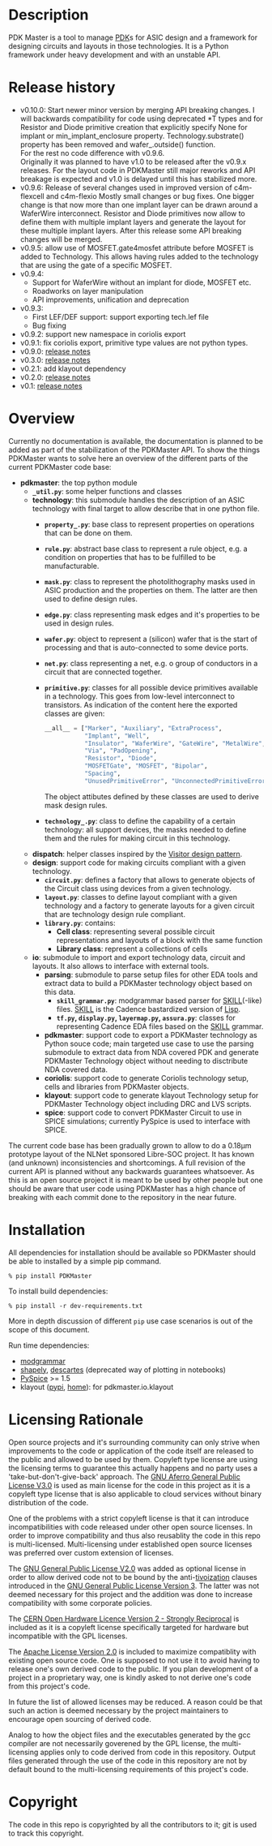 # Description

PDK Master is a tool to manage [PDK](https://en.wikipedia.org/wiki/Process_design_kit)s for ASIC design and a framework for designing circuits and layouts in those technologies.
It is a Python framework under heavy development and with an unstable API.

# Release history

* v0.10.0: Start newer minor version by merging API breaking changes.
  I will backwards compatibility for code using deprecated *T types and for Resistor and Diode
  primitive creation that explicitly specify None for implant or min_implant_enclosure property.
  Technology.substrate() property has been removed and wafer_.outside() function.  
  For the rest no code difference with v0.9.6.  
  Originally it was planned to have v1.0 to be released after the v0.9.x releases. For the
  layout code in PDKMaster still major reworks and API breakage is expected and v1.0 is delayed
  until this has stabilized more.
* v0.9.6: Release of several changes used in improved version of c4m-flexcell and c4m-flexio
  Mostly small changes or bug fixes. One bigger change is that now more than one implant layer
  can be drawn around a WaferWire interconnect. Resistor and Diode primitives now allow to
  define them with multiple implant layers and generate the layout for these multiple implant
  layers.
  After this release some API breaking changes will be merged.
* v0.9.5: allow use of MOSFET.gate4mosfet attribute before MOSFET is added to Technology.
  This allows having rules added to the technology that are using the gate of a specific
  MOSFET.
* v0.9.4:
  * Support for WaferWire without an implant for diode, MOSFET etc.
  * Roadworks on layer manipulation
  * API improvements, unification and deprecation
* v0.9.3:
  * First LEF/DEF support: support exporting tech.lef file
  * Bug fixing
* v0.9.2: support new namespace in coriolis export
* v0.9.1: fix coriolis export, primitive type values are not python types.
* v0.9.0: [release notes](https://gitlab.com/Chips4Makers/PDKMaster/-/blob/v0.9.0/ReleaseNotes/v0.9.0.md)
* v0.3.0: [release notes](https://gitlab.com/Chips4Makers/PDKMaster/-/blob/v0.3.0/ReleaseNotes/v0.3.0.md)
* v0.2.1: add klayout dependency
* v0.2.0: [release notes](https://gitlab.com/Chips4Makers/PDKMaster/-/blob/v0.2.0/ReleaseNotes/v0.2.0.md)
* v0.1: [release notes](https://gitlab.com/Chips4Makers/PDKMaster/-/blob/v0.2.0/ReleaseNotes/v0.1.md)

# Overview

Currently no documentation is available, the documentation is planned to be added as part of the stabilization of the PDKMaster API. To show the things PDKMaster wants to solve here an overview of the different parts of the current PDKMaster code base:

* __pdkmaster__: the top python module
  * __`_util.py`__: some helper functions and classes
  * __technology__:
  this submodule handles the description of an ASIC technology with final target to allow describe that in one python file.
    * __`property_.py`__: base class to represent properties on operations that can be done on them.
    * __`rule.py`__: abstract base class to represent a rule object, e.g. a condition on properties that has to be fulfilled to be manufacturable.
    * __`mask.py`__: class to represent the photolithography masks used in ASIC production and the properties on them. The latter are then used to define design rules.
    * __`edge.py`__: class representing mask edges and it's properties to be used in design rules.
    * __`wafer.py`__: object to represent a (silicon) wafer that is the start of processing and that is auto-connected to some device ports.
    * __`net.py`__: class representing a net, e.g. o group of conductors in a circuit that are connected together.
    * __`primitive.py`__: classes for all possible device primitives available in a technology. This goes from low-level interconnect to transistors. As indication of the content here the exported classes are given:
      ```python
      __all__ = ["Marker", "Auxiliary", "ExtraProcess",
                 "Implant", "Well",
                 "Insulator", "WaferWire", "GateWire", "MetalWire", "TopMetalWire",
                 "Via", "PadOpening",
                 "Resistor", "Diode",
                 "MOSFETGate", "MOSFET", "Bipolar",
                 "Spacing",
                 "UnusedPrimitiveError", "UnconnectedPrimitiveError"]
      ```
      The object attibutes defined by these classes are used to derive mask design rules.

    * __`technology_.py`__: class to define the capability of a certain technology: all support devices, the masks needed to define them and the rules for making circuit in this technology.
  * __dispatch__: helper classes inspired by the [Visitor design pattern](https://en.wikipedia.org/wiki/Visitor_pattern).
  * __design__: support code for making circuits compliant with a given technology.
    * __`circuit.py`__: defines a factory that allows to generate objects of the Circuit class using devices from a given technology.
    * __`layout.py`__: classes to define layout compliant with a given technology and a factory to generate layouts for a given circuit that are technology design rule compliant.
    * __`library.py`__: contains:
      * __Cell class__: representing several possible circuit representations and layouts of a block with the same function
      * __Library class__: represent a collections of cells
  * __io__: submodule to import and export technology data, circuit and layouts. It also allows
    to interface with external tools.
    * __parsing__: submodule to parse setup files for other EDA tools and extract data to build a PDKMaster technology object based on this data.
      * __`skill_grammar.py`__: modgrammar based parser for [SKILL](https://en.wikipedia.org/wiki/Cadence_SKILL)(-like) files. [SKILL](https://en.wikipedia.org/wiki/Cadence_SKILL) is the Cadence bastardized version of [Lisp](https://en.wikipedia.org/wiki/Lisp_(programming_language)).
      * __`tf.py`, `display.py`, `layermap.py`, `assura.py`__: classes for representing Cadence EDA files based on the [SKILL](https://en.wikipedia.org/wiki/Cadence_SKILL) grammar.
    * __pdkmaster__: support code to export a PDKMaster technology as Python souce code; main targeted use case to use the parsing submodule to extract data from NDA covered PDK and generate PDKMaster Technology object without needing to disctribute NDA covered data.
    * __coriolis__: support code to generate Coriolis technology setup, cells and libraries from PDKMaster objects.
    * __klayout__: support code to generate klayout Technology setup for PDKMaster Technology object including DRC and LVS scripts.
    * __spice__: support code to convert PDKMaster Circuit to use in SPICE simulations;
    currently PySpice is used to interface with SPICE.

The current code base has been gradually grown to allow to do a 0.18µm prototype layout of the NLNet sponsored Libre-SOC project. It has known (and unknown) inconsistencies and shortcomings. A full revision of the current API is planned without any backwards guarantees whatsoever. As this is an open source project it is meant to be used by other people but one should be aware that user code using PDKMaster has a high chance of breaking with each commit done to the repository in the near future.

# Installation

All dependencies for installation should be available so PDKMaster should be able to installed by a simple pip command.

```console
% pip install PDKMaster
```

To install build dependencies:
```console
% pip install -r dev-requirements.txt
```

More in depth discussion of different `pip` use case scenarios is out of the scope of this document.

Run time dependencies:

- [modgrammar](https://pythonhosted.org/modgrammar/)
- [shapely](https://shapely.readthedocs.io/en/latest/manual.html), [descartes](https://pypi.org/project/descartes/) (deprecated way of plotting in notebooks)
- [PySpice](https://pyspice.fabrice-salvaire.fr/pages/documentation.html) >= 1.5
- klayout ([pypi](https://pypi.org/project/klayout/), [home](https://www.klayout.de/)): for pdkmaster.io.klayout

# Licensing Rationale

Open source projects and it's surrounding community can only strive when improvements to the
code or application of the code itself are released to the public and allowed to be used by
them. Copyleft type license are using the licensing terms to guarantee this actually happens
and no party uses a 'take-but-don't-give-back' approach. The
[GNU Aferro General Public License V3.0](LICENSES/agpl-3.0.txt) is used as main license for
the code in this project as it is a copyleft type license that is also applicable to cloud
services without binary distribution of the code.

One of the problems with a strict copyleft license is that it can introduce incompatibilities
with code released under other open source licenses. In order to improve compatibility and
thus also reusablity the code in this repo is multi-licensed. Multi-licensing under
established open source licenses was preferred over custom extension of licenses.

The [GNU General Public License V2.0](LICENSES/gpl-2.0.txt) was added as optional license in
order to allow derived code not to be bound by the anti-[tivoization](
  https://en.wikipedia.org/wiki/Tivoization
) clauses introduced in the [GNU General Public License Version 3](
  https://www.gnu.org/licenses/gpl-3.0-standalone.html
). The latter was not deemed necessary for this project and the addition was done to increase
compatibility with some corporate policies.

The [CERN Open Hardware Licence Version 2 - Strongly Reciprocal](LICENSES/cern_ohl_s_v2.txt) is included as it is a copyleft license specifically targeted for hardware but incompatible
with the GPL licenses.

The [Apache License Version 2.0](LICENSES/apache-2.0.txt) is included to maximize compatiblity
with existing open source code. One is supposed to not use it to avoid having to release one's
own derived code to the public. If you plan development of a project in a proprietary way, one
is kindly asked to not derive one's code from this project's code.

In future the list of allowed licenses may be reduced. A reason could be that such an action
is deemed necessary by the project maintainers to encourage open sourcing of derived code.

Analog to how the object files and the executables generated by the gcc compiler are not
necessarily goverened by the GPL license, the multi-licensing applies only to code derived
from code in this repository. Output files generated through the use of the code in this
repository are not by default bound to the multi-licensing requirements of this project's
code.

# Copyright

The code in this repo is copyrighted by all the contributors to it; git is
used to track this copyright.
